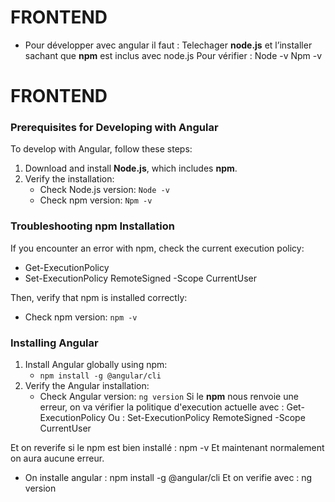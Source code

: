 # FRONTEND 

- Pour développer avec angular il faut :
Telechager **node.js** et l’installer sachant que **npm** est inclus avec node.js
Pour vérifier : 
Node -v 
Npm -v 
# FRONTEND 

### Prerequisites for Developing with Angular

To develop with Angular, follow these steps:

1. Download and install **Node.js**, which includes **npm**.
2. Verify the installation:
   - Check Node.js version: `Node -v`
   - Check npm version: `Npm -v`

### Troubleshooting npm Installation

If you encounter an error with npm, check the current execution policy:
   - Get-ExecutionPolicy
   - Set-ExecutionPolicy RemoteSigned -Scope CurrentUser

Then, verify that npm is installed correctly:
   - Check npm version: `npm -v`

### Installing Angular

1. Install Angular globally using npm:
   - `npm install -g @angular/cli`
2. Verify the Angular installation:
   - Check Angular version: `ng version`
Si le **npm** nous renvoie une erreur, on va vérifier la politique d'execution actuelle avec : Get-ExecutionPolicy
Ou : Set-ExecutionPolicy RemoteSigned -Scope CurrentUser

Et on reverife si le npm est bien installé : npm -v 
Et maintenant normalement on aura aucune erreur.
- On installe angular : npm install -g @angular/cli
Et on verifie avec : ng version 